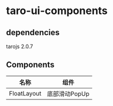 # taro-ui-components

## dependencies
tarojs 2.0.7

## Components

|  名称   |  组件     |
|  ----  | ----  |
| FloatLayout  | 底部滑动PopUp |